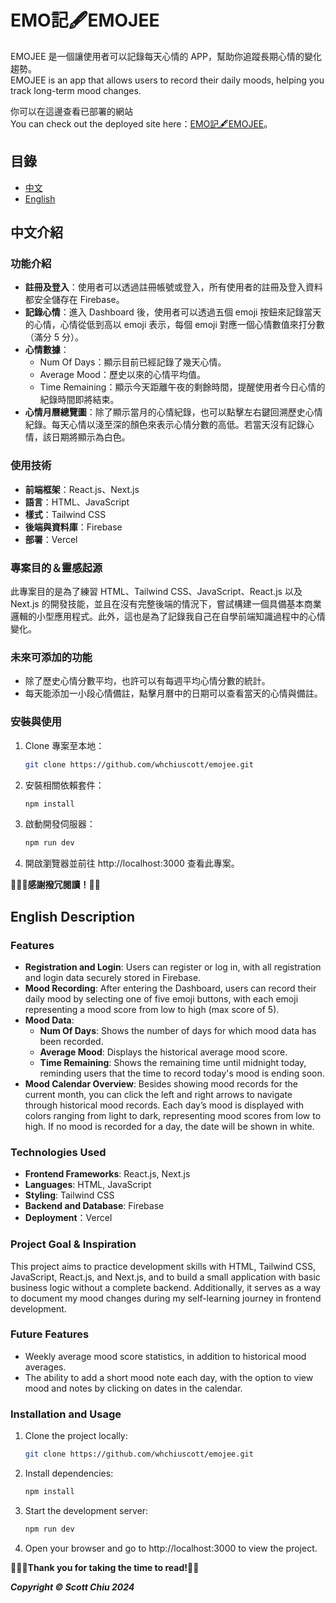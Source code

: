 # EMO記🖋️EMOJEE

EMOJEE 是一個讓使用者可以記錄每天心情的 APP，幫助你追蹤長期心情的變化趨勢。<br/>
EMOJEE is an app that allows users to record their daily moods, helping you track long-term mood changes. <br/>

你可以在這邊查看已部署的網站<br/>
You can check out the deployed site here：[EMO記🖋️EMOJEE](https://emojee.vercel.app/)。

## 目錄

- [中文](#中文介紹)
- [English](#english-description)

## 中文介紹

### 功能介紹

- **註冊及登入**：使用者可以透過註冊帳號或登入，所有使用者的註冊及登入資料都安全儲存在 Firebase。
- **記錄心情**：進入 Dashboard 後，使用者可以透過五個 emoji 按鈕來記錄當天的心情，心情從低到高以 emoji 表示，每個 emoji 對應一個心情數值來打分數（滿分 5 分）。
- **心情數據**：
  - Num Of Days：顯示目前已經記錄了幾天心情。
  - Average Mood：歷史以來的心情平均值。
  - Time Remaining：顯示今天距離午夜的剩餘時間，提醒使用者今日心情的紀錄時間即將結束。
- **心情月曆總覽圖**：除了顯示當月的心情紀錄，也可以點擊左右鍵回溯歷史心情紀錄。每天心情以淺至深的顏色來表示心情分數的高低。若當天沒有記錄心情，該日期將顯示為白色。

### 使用技術

- **前端框架**：React.js、Next.js
- **語言**：HTML、JavaScript
- **樣式**：Tailwind CSS
- **後端與資料庫**：Firebase
- **部署**：Vercel


### 專案目的＆靈感起源

此專案目的是為了練習 HTML、Tailwind CSS、JavaScript、React.js 以及 Next.js 的開發技能，並且在沒有完整後端的情況下，嘗試構建一個具備基本商業邏輯的小型應用程式。此外，這也是為了記錄我自己在自學前端知識過程中的心情變化。

### 未來可添加的功能

- 除了歷史心情分數平均，也許可以有每週平均心情分數的統計。
- 每天能添加一小段心情備註，點擊月曆中的日期可以查看當天的心情與備註。

### 安裝與使用

1. Clone 專案至本地：
   ```bash
   git clone https://github.com/whchiuscott/emojee.git
2. 安裝相關依賴套件：
   ```bash
   npm install
3. 啟動開發伺服器：
   ```bash
   npm run dev
4. 開啟瀏覽器並前往 http://localhost:3000 查看此專案。

__🙇🏻‍♂️感謝撥冗閱讀！🙏🏻__

## English Description

### Features

- **Registration and Login**: Users can register or log in, with all registration and login data securely stored in Firebase.
- **Mood Recording**: After entering the Dashboard, users can record their daily mood by selecting one of five emoji buttons, with each emoji representing a mood score from low to high (max score of 5).
- **Mood Data**:
  - **Num Of Days**: Shows the number of days for which mood data has been recorded.
  - **Average Mood**: Displays the historical average mood score.
  - **Time Remaining**: Shows the remaining time until midnight today, reminding users that the time to record today's mood is ending soon.
- **Mood Calendar Overview**: Besides showing mood records for the current month, you can click the left and right arrows to navigate through historical mood records. Each day’s mood is displayed with colors ranging from light to dark, representing mood scores from low to high. If no mood is recorded for a day, the date will be shown in white.

### Technologies Used

- **Frontend Frameworks**: React.js, Next.js
- **Languages**: HTML, JavaScript
- **Styling**: Tailwind CSS
- **Backend and Database**: Firebase
- **Deployment**：Vercel

### Project Goal & Inspiration

This project aims to practice development skills with HTML, Tailwind CSS, JavaScript, React.js, and Next.js, and to build a small application with basic business logic without a complete backend. Additionally, it serves as a way to document my mood changes during my self-learning journey in frontend development.

### Future Features

- Weekly average mood score statistics, in addition to historical mood averages.
- The ability to add a short mood note each day, with the option to view mood and notes by clicking on dates in the calendar.

### Installation and Usage

1. Clone the project locally:
   ```bash
   git clone https://github.com/whchiuscott/emojee.git
2. Install dependencies:
   ```bash
   npm install
3. Start the development server:
   ```bash
   npm run dev
4. Open your browser and go to http://localhost:3000 to view the project.

__🙇🏻‍♂️Thank you for taking the time to read!🙏🏻__




***Copyright © Scott Chiu 2024***
